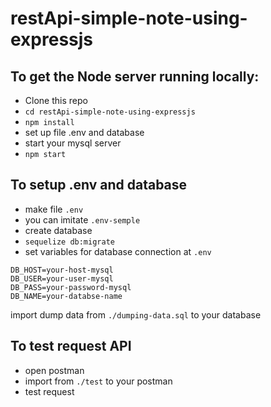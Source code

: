 # restApi-simple-note-using-expressjs


## To get the Node server running locally:

 * Clone this repo
 * ```cd restApi-simple-note-using-expressjs```
 * ```npm install```
 * set up file .env and database
 * start your mysql server
 * ```npm start``` 
 
## To setup .env and database

 * make file ```.env``` 
 * you can imitate ```.env-semple```
 * create database 
 * ```sequelize db:migrate``` 
 * set variables for database connection at ```.env```
 
 ```
 DB_HOST=your-host-mysql
 DB_USER=your-user-mysql
 DB_PASS=your-password-mysql
 DB_NAME=your-databse-name
 ```
 
 import dump data from ```./dumping-data.sql``` to your database

## To test request API

 * open postman
 * import from ```./test``` to your postman
 * test request

